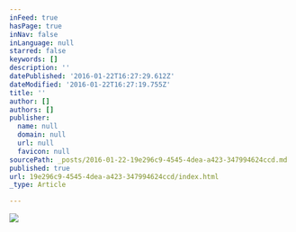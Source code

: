 ```yaml
---
inFeed: true
hasPage: true
inNav: false
inLanguage: null
starred: false
keywords: []
description: ''
datePublished: '2016-01-22T16:27:29.612Z'
dateModified: '2016-01-22T16:27:19.755Z'
title: ''
author: []
authors: []
publisher:
  name: null
  domain: null
  url: null
  favicon: null
sourcePath: _posts/2016-01-22-19e296c9-4545-4dea-a423-347994624ccd.md
published: true
url: 19e296c9-4545-4dea-a423-347994624ccd/index.html
_type: Article

---
```

![](https://the-grid-user-content.s3-us-west-2.amazonaws.com/0d47fda5-5e90-4b65-8f15-4eeb31099680.jpg)